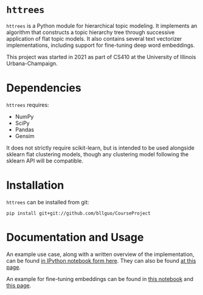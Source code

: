 # `httrees`

`httrees` is a Python module for hierarchical topic modeling. It implements an algorithm that constructs a topic hierarchy tree through successive application of flat topic models. It also contains several text vectorizer implementations, including support for fine-tuning deep word embeddings.

This project was started in 2021 as part of CS410 at the University of Illinois Urbana-Champaign.

# Dependencies

`httrees` requires:

  - NumPy
  - SciPy
  - Pandas
  - Gensim

It does not strictly require scikit-learn, but is intended to be used alongside sklearn flat clustering models, though any clustering model following the sklearn API will be compatible.

# Installation

`httrees` can be installed from git:

`pip install git+git://github.com/bllguo/CourseProject`

# Documentation and Usage

An example use case, along with a written overview of the implementation, can be found [in IPython notebook form here](https://github.com/bllguo/CourseProject/blob/main/docs.ipynb).
They can also be found [at this page](https://bllguo.github.io/CourseProject/docs).

An example for fine-tuning embeddings can be found in [this notebook](https://github.com/bllguo/CourseProject/blob/main/example_finetune.ipynb) and [this page](https://bllguo.github.io/CourseProject/example_finetune).
